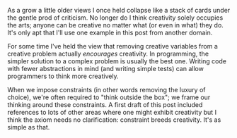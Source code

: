 As a grow a little older views I once held collapse like a stack of cards under the gentle prod of criticism. No longer do I think creativity solely occupies the arts; anyone can be creative no matter what (or even in what) they do. It's only apt that I'll use one example in this post from another domain.

For some time I've held the view that removing creative variables from a creative problem actually _encourages_ creativity. In programming, the simpler solution to a complex problem is usually the best one. Writing code with fewer abstractions in mind (and writing simple tests) can allow programmers to think more creatively.

When we impose constraints (in other words removing the luxury of choice), we're often required to "think outside the box"; we frame our thinking around these constraints. A first draft of this post included references to lots of other areas where one might exhibit creativity but I think the axiom needs no clarification: constraint breeds creativity. It's as simple as that.

